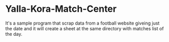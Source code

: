 # Yalla-Kora-Match-Center
It's a sample program that scrap data from a football website giveing  just the date and it will create a sheet at the same directory with matches list of the day.
